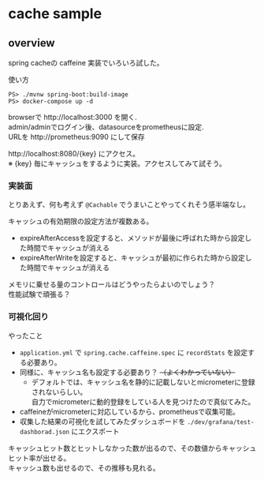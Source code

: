 # cache sample

## overview

spring cacheの caffeine 実装でいろいろ試した。

使い方

```PS
PS> ./mvnw spring-boot:build-image
PS> docker-compose up -d
```

browserで http://localhost:3000 を開く.  
admin/adminでログイン後、datasourceをprometheusに設定.  
URLを http://prometheus:9090 にして保存

http://localhost:8080/{key} にアクセス。  
※ {key} 毎にキャッシュをするように実装。アクセスしてみて試そう。

### 実装面

とりあえず、何も考えず `@Cachable` でうまいことやってくれそう感半端なし。

キャッシュの有効期限の設定方法が複数ある。

* expireAfterAccessを設定すると、メソッドが最後に呼ばれた時から設定した時間でキャッシュが消える
* expireAfterWriteを設定すると、キャッシュが最初に作られた時から設定した時間でキャッシュが消える

メモリに乗せる量のコントロールはどうやったらよいのでしょう？  
性能試験で頑張る？

### 可視化回り

やったこと

* `application.yml` で `spring.cache.caffeine.spec` に `recordStats` を設定する必要あり。
* 同様に、キャッシュ名も設定する必要あり？ ~~（よくわかっていない）~~
    * デフォルトでは、キャッシュ名を静的に記載しないとmicrometerに登録されないらしい。  
      自力でmicrometerに動的登録をしている人を見つけたので真似てみた。
* caffeineがmicrometerに対応しているから、prometheusで収集可能。
* 収集した結果の可視化を試してみたダッシュボードを `./dev/grafana/test-dashborad.json` にエクスポート

キャッシュヒット数とヒットしなかった数が出るので、その数値からキャッシュヒット率が出せる。  
キャッシュ数も出せるので、その推移も見れる。
